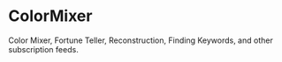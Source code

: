 # ColorMixer
Color Mixer, Fortune Teller, Reconstruction, Finding Keywords, and other subscription feeds.
